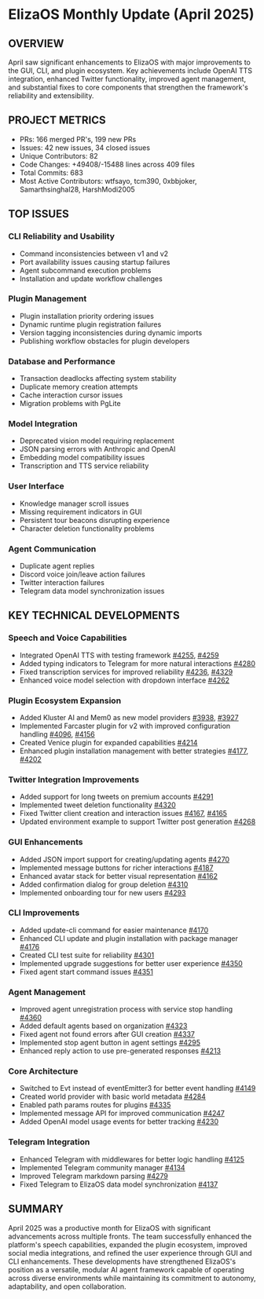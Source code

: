 # ElizaOS Monthly Update (April 2025)

## OVERVIEW
April saw significant enhancements to ElizaOS with major improvements to the GUI, CLI, and plugin ecosystem. Key achievements include OpenAI TTS integration, enhanced Twitter functionality, improved agent management, and substantial fixes to core components that strengthen the framework's reliability and extensibility.

## PROJECT METRICS
- PRs: 166 merged PR's, 199 new PRs
- Issues: 42 new issues, 34 closed issues
- Unique Contributors: 82
- Code Changes: +49408/-15488 lines across 409 files
- Total Commits: 683
- Most Active Contributors: wtfsayo, tcm390, 0xbbjoker, Samarthsinghal28, HarshModi2005

## TOP ISSUES

### CLI Reliability and Usability
- Command inconsistencies between v1 and v2
- Port availability issues causing startup failures
- Agent subcommand execution problems
- Installation and update workflow challenges

### Plugin Management
- Plugin installation priority ordering issues
- Dynamic runtime plugin registration failures
- Version tagging inconsistencies during dynamic imports
- Publishing workflow obstacles for plugin developers

### Database and Performance
- Transaction deadlocks affecting system stability
- Duplicate memory creation attempts
- Cache interaction cursor issues
- Migration problems with PgLite

### Model Integration
- Deprecated vision model requiring replacement
- JSON parsing errors with Anthropic and OpenAI
- Embedding model compatibility issues
- Transcription and TTS service reliability

### User Interface
- Knowledge manager scroll issues
- Missing requirement indicators in GUI
- Persistent tour beacons disrupting experience
- Character deletion functionality problems

### Agent Communication
- Duplicate agent replies
- Discord voice join/leave action failures
- Twitter interaction failures
- Telegram data model synchronization issues

## KEY TECHNICAL DEVELOPMENTS

### Speech and Voice Capabilities
- Integrated OpenAI TTS with testing framework [#4255](https://github.com/elizaos/eliza/pull/4255), [#4259](https://github.com/elizaos/eliza/pull/4259)
- Added typing indicators to Telegram for more natural interactions [#4280](https://github.com/elizaos/eliza/pull/4280)
- Fixed transcription services for improved reliability [#4236](https://github.com/elizaos/eliza/pull/4236), [#4329](https://github.com/elizaos/eliza/pull/4329)
- Enhanced voice model selection with dropdown interface [#4262](https://github.com/elizaos/eliza/pull/4262)

### Plugin Ecosystem Expansion
- Added Kluster AI and Mem0 as new model providers [#3938](https://github.com/elizaos/eliza/pull/3938), [#3927](https://github.com/elizaos/eliza/pull/3927)
- Implemented Farcaster plugin for v2 with improved configuration handling [#4096](https://github.com/elizaos/eliza/pull/4096), [#4156](https://github.com/elizaos/eliza/pull/4156)
- Created Venice plugin for expanded capabilities [#4214](https://github.com/elizaos/eliza/pull/4214)
- Enhanced plugin installation management with better strategies [#4177](https://github.com/elizaos/eliza/pull/4177), [#4202](https://github.com/elizaos/eliza/pull/4202)

### Twitter Integration Improvements
- Added support for long tweets on premium accounts [#4291](https://github.com/elizaos/eliza/pull/4291)
- Implemented tweet deletion functionality [#4320](https://github.com/elizaos/eliza/pull/4320)
- Fixed Twitter client creation and interaction issues [#4167](https://github.com/elizaos/eliza/pull/4167), [#4165](https://github.com/elizaos/eliza/pull/4165)
- Updated environment example to support Twitter post generation [#4268](https://github.com/elizaos/eliza/pull/4268)

### GUI Enhancements
- Added JSON import support for creating/updating agents [#4270](https://github.com/elizaos/eliza/pull/4270)
- Implemented message buttons for richer interactions [#4187](https://github.com/elizaos/eliza/pull/4187)
- Enhanced avatar stack for better visual representation [#4162](https://github.com/elizaos/eliza/pull/4162)
- Added confirmation dialog for group deletion [#4310](https://github.com/elizaos/eliza/pull/4310)
- Implemented onboarding tour for new users [#4293](https://github.com/elizaos/eliza/pull/4293)

### CLI Improvements
- Added update-cli command for easier maintenance [#4170](https://github.com/elizaos/eliza/pull/4170)
- Enhanced CLI update and plugin installation with package manager [#4176](https://github.com/elizaos/eliza/pull/4176)
- Created CLI test suite for reliability [#4301](https://github.com/elizaos/eliza/pull/4301)
- Implemented upgrade suggestions for better user experience [#4350](https://github.com/elizaos/eliza/pull/4350)
- Fixed agent start command issues [#4351](https://github.com/elizaos/eliza/pull/4351)

### Agent Management
- Improved agent unregistration process with service stop handling [#4360](https://github.com/elizaos/eliza/pull/4360)
- Added default agents based on organization [#4323](https://github.com/elizaos/eliza/pull/4323)
- Fixed agent not found errors after GUI creation [#4337](https://github.com/elizaos/eliza/pull/4337)
- Implemented stop agent button in agent settings [#4295](https://github.com/elizaos/eliza/pull/4295)
- Enhanced reply action to use pre-generated responses [#4213](https://github.com/elizaos/eliza/pull/4213)

### Core Architecture
- Switched to Evt instead of eventEmitter3 for better event handling [#4149](https://github.com/elizaos/eliza/pull/4149)
- Created world provider with basic world metadata [#4284](https://github.com/elizaos/eliza/pull/4284)
- Enabled path params routes for plugins [#4335](https://github.com/elizaos/eliza/pull/4335)
- Implemented message API for improved communication [#4247](https://github.com/elizaos/eliza/pull/4247)
- Added OpenAI model usage events for better tracking [#4230](https://github.com/elizaos/eliza/pull/4230)

### Telegram Integration
- Enhanced Telegram with middlewares for better logic handling [#4125](https://github.com/elizaos/eliza/pull/4125)
- Implemented Telegram community manager [#4134](https://github.com/elizaos/eliza/pull/4134)
- Improved Telegram markdown parsing [#4279](https://github.com/elizaos/eliza/pull/4279)
- Fixed Telegram to ElizaOS data model synchronization [#4137](https://github.com/elizaos/eliza/pull/4137)

## SUMMARY
April 2025 was a productive month for ElizaOS with significant advancements across multiple fronts. The team successfully enhanced the platform's speech capabilities, expanded the plugin ecosystem, improved social media integrations, and refined the user experience through GUI and CLI enhancements. These developments have strengthened ElizaOS's position as a versatile, modular AI agent framework capable of operating across diverse environments while maintaining its commitment to autonomy, adaptability, and open collaboration.
